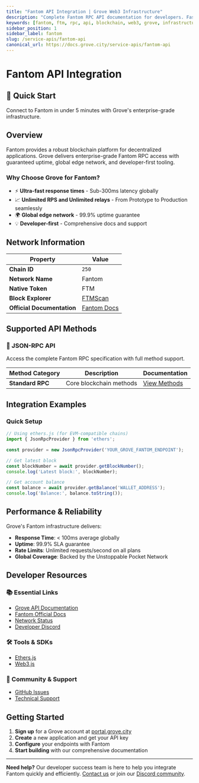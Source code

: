```yaml
---
title: "Fantom API Integration | Grove Web3 Infrastructure"
description: "Complete Fantom RPC API documentation for developers. Fast, reliable Fantom blockchain access with Grove's enterprise infrastructure. Get started in minutes."
keywords: [fantom, ftm, rpc, api, blockchain, web3, grove, infrastructure, developers, integration]
sidebar_position: 1
sidebar_label: fantom
slug: /service-apis/fantom-api
canonical_url: https://docs.grove.city/service-apis/fantom-api
---
```


# Fantom API Integration

<div style={{background: "linear-gradient(135deg, #13b5ec 0%, #1969ff 100%)", color: "white", padding: "1.5rem", borderRadius: "8px", margin: "1rem 0"}}>
  <h2 style={{color: "white", marginTop: 0}}>🚀 Quick Start</h2>
  <p style={{marginBottom: 0, fontSize: "1.1rem"}}>Connect to Fantom in under 5 minutes with Grove's enterprise-grade infrastructure.</p>
</div>

## Overview

Fantom provides a robust blockchain platform for decentralized applications. Grove delivers enterprise-grade Fantom RPC access with guaranteed uptime, global edge network, and developer-first tooling.

### Why Choose Grove for Fantom?

- ⚡ **Ultra-fast response times** - Sub-300ms latency globally
- 📈 **Unlimited RPS and Unlimited relays** - From Prototype to Production seamlessly
- 🌍 **Global edge network** - 99.9% uptime guarantee
- 💡 **Developer-first** - Comprehensive docs and support

## Network Information

| Property | Value |
|----------|-------|
| **Chain ID** | `250` |
| **Network Name** | Fantom |
| **Native Token** | FTM |
| **Block Explorer** | [FTMScan](https://ftmscan.com) |
| **Official Documentation** | [Fantom Docs](https://docs.fantom.foundation/) |

## Supported API Methods

### 🔌 JSON-RPC API
Access the complete Fantom RPC specification with full method support.

| Method Category | Description | Documentation |
|-----------------|-------------|---------------|
| **Standard RPC** | Core blockchain methods | [View Methods](../grove-api/api-definition/definition#json-rpc-supported-methods) |

## Integration Examples

### Quick Setup

```javascript
// Using ethers.js (for EVM-compatible chains)
import { JsonRpcProvider } from 'ethers';

const provider = new JsonRpcProvider('YOUR_GROVE_FANTOM_ENDPOINT');

// Get latest block
const blockNumber = await provider.getBlockNumber();
console.log('Latest block:', blockNumber);

// Get account balance
const balance = await provider.getBalance('WALLET_ADDRESS');
console.log('Balance:', balance.toString());
```

## Performance & Reliability

Grove's Fantom infrastructure delivers:

- **Response Time**: < 100ms average globally
- **Uptime**: 99.9% SLA guarantee  
- **Rate Limits**: Unlimited requests/second on all plans
- **Global Coverage**: Backed by the Unstoppable Pocket Network

## Developer Resources

### 📚 Essential Links
- [Grove API Documentation](../grove-api/overview/grove-api)
- [Fantom Official Docs](https://docs.fantom.foundation/)
- [Network Status](https://status.grove.city)
- [Developer Discord](https://discord.gg/build-with-grove)

### 🛠️ Tools & SDKs
- [Ethers.js](https://docs.ethers.io/)
- [Web3.js](https://web3js.readthedocs.io/)

### 💬 Community & Support
- [GitHub Issues](https://github.com/buildwithgrove/path)  
- [Technical Support](https://discord.com/channels/824324475256438814/1150805396085293106)

## Getting Started

1. **Sign up** for a Grove account at [portal.grove.city](https://portal.grove.city)
2. **Create** a new application and get your API key
3. **Configure** your endpoints with Fantom
4. **Start building** with our comprehensive documentation

---

<div style={{background: "#f8f9fa", padding: "1rem", borderLeft: "4px solid #007bff", margin: "1rem 0"}}>
  <strong>Need help?</strong> Our developer success team is here to help you integrate Fantom quickly and efficiently. <a href="mailto:portal@grove.city">Contact us</a> or join our <a href="https://discord.gg/build-with-grove">Discord community</a>.
</div>
